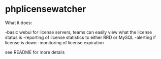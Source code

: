 phplicensewatcher
=================

What it does:

-basic webui for license servers, teams can easily view what the license status is
-reporting of license statistics to either RRD or MySQL
-alerting if license is down
-monitoring of license expiration


see README for more details
